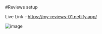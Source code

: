 #Reviews setup

Live Link :-https://my-reviews-01.netlify.app/



![image](https://user-images.githubusercontent.com/68332209/222235266-bd32c9f5-97a4-44dd-98a3-9c98a2e6cbea.png)


